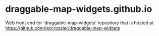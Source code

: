 draggable-map-widgets.github.io
===============================

Web front end for 'draggable-map-widgets' repository that is hosted at https://github.com/jaycrossler/draggable-map-widgets
